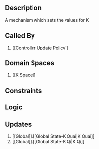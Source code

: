 ## Description

A mechanism which sets the values for K
## Called By
1. [[Controller Update Policy]]
## Domain Spaces
1. [[K Space]]
## Constraints
## Logic


## Updates

1. [[Global]].[[Global State-K Quai|K Quai]]
2. [[Global]].[[Global State-K Qi|K Qi]]




